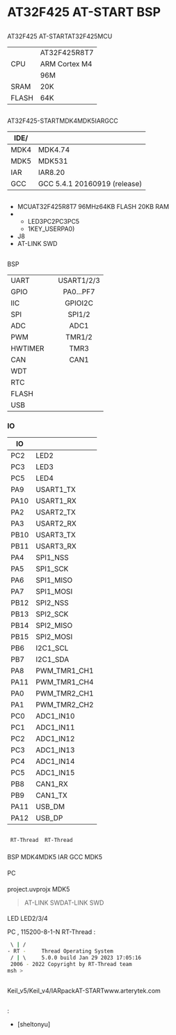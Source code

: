# AT32F425 AT-START  BSP 

## 

AT32F425 AT-STARTAT32F425MCU

|       |           |
| --------- | ------------- |
|   | AT32F425R8T7  |
| CPU       | ARM Cortex M4 |
|       | 96M           |
| SRAM  | 20K           |
| FLASH | 64K           |

## 

AT32F425-STARTMDK4MDK5IARGCC

| IDE/ |                    |
| ---------- | ---------------------------- |
| MDK4       | MDK4.74                      |
| MDK5       | MDK531                       |
| IAR        | IAR8.20                      |
| GCC        | GCC 5.4.1 20160919 (release) |

## 

- MCUAT32F425R8T7 96MHz64KB FLASH 20KB RAM
- 
  - LED3PC2PC3PC5
  - 1KEY_USERPA0)
- J8
-  AT-LINK SWD 

## 

 BSP 

|       |  |                        |
| --------- | -------- | :------------------------: |
| UART      |      | USART1/2/3                 |
| GPIO      |      | PA0...PF7                  |
| IIC       |      | GPIOI2C                |
| SPI       |      | SPI1/2                     |
| ADC       |      | ADC1                       |
| PWM       |      | TMR1/2                     |
| HWTIMER   |      | TMR3                       |
| CAN       |      | CAN1                       |
| WDT       |      |                            |
| RTC       |      |                            |
| FLASH     |      |                            |
| USB       |      |                            |

### IO

| IO |  |
| ---- | -------------- |
| PC2  | LED2           |
| PC3  | LED3           |
| PC5  | LED4           |
| PA9  | USART1_TX      |
| PA10 | USART1_RX      |
| PA2  | USART2_TX      |
| PA3  | USART2_RX      |
| PB10 | USART3_TX      |
| PB11 | USART3_RX      |
| PA4  | SPI1_NSS       |
| PA5  | SPI1_SCK       |
| PA6  | SPI1_MISO      |
| PA7  | SPI1_MOSI      |
| PB12 | SPI2_NSS       |
| PB13 | SPI2_SCK       |
| PB14 | SPI2_MISO      |
| PB15 | SPI2_MOSI      |
| PB6  | I2C1_SCL       |
| PB7  | I2C1_SDA       |
| PA8  | PWM_TMR1_CH1   |
| PA11 | PWM_TMR1_CH4   |
| PA0  | PWM_TMR2_CH1   |
| PA1  | PWM_TMR2_CH2   |
| PC0  | ADC1_IN10      |
| PC1  | ADC1_IN11      |
| PC2  | ADC1_IN12      |
| PC3  | ADC1_IN13      |
| PC4  | ADC1_IN14      |
| PC5  | ADC1_IN15      |
| PB8  | CAN1_RX        |
| PB9  | CAN1_TX        |
| PA11 | USB_DM         |
| PA12 | USB_DP         |

## 

     RT-Thread  RT-Thread  

### 

 BSP  MDK4MDK5  IAR  GCC  MDK5 

#### 

 PC

#### 

 project.uvprojx  MDK5 

> AT-LINK SWDAT-LINK SWD

#### 

 LED LED2/3/4 

 PC , 115200-8-1-N RT-Thread :

```bash
 \ | /
- RT -     Thread Operating System
 / | \     5.0.0 build Jan 29 2023 17:05:16
 2006 - 2022 Copyright by RT-Thread team
msh >
```

## 

Keil_v5/Keil_v4/IARpackAT-STARTwww.arterytek.com

## 

:

- [sheltonyu]